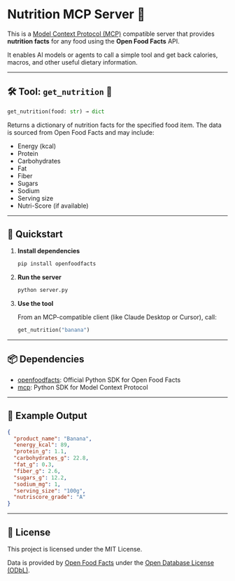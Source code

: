 # Nutrition MCP Server 🥗

This is a [Model Context Protocol (MCP)](https://modelcontextprotocol.org) compatible server that provides **nutrition facts** for any food using the **Open Food Facts** API.

It enables AI models or agents to call a simple tool and get back calories, macros, and other useful dietary information.

---

## 🛠️ Tool: `get_nutrition` 🥝

```python
get_nutrition(food: str) → dict
```

Returns a dictionary of nutrition facts for the specified food item. The data is sourced from Open Food Facts and may include:

- Energy (kcal)
- Protein
- Carbohydrates
- Fat
- Fiber
- Sugars
- Sodium
- Serving size
- Nutri-Score (if available)

---

## 🚀 Quickstart

1. **Install dependencies**

   ```bash
   pip install openfoodfacts
   ```

2. **Run the server**

   ```bash
   python server.py
   ```

3. **Use the tool**

   From an MCP-compatible client (like Claude Desktop or Cursor), call:

   ```python
   get_nutrition("banana")
   ```

---

## 📦 Dependencies

- [openfoodfacts](https://pypi.org/project/openfoodfacts/): Official Python SDK for Open Food Facts
- [mcp](https://pypi.org/project/mcp/): Python SDK for Model Context Protocol

---

## 🧪 Example Output

```json
{
  "product_name": "Banana",
  "energy_kcal": 89,
  "protein_g": 1.1,
  "carbohydrates_g": 22.8,
  "fat_g": 0.3,
  "fiber_g": 2.6,
  "sugars_g": 12.2,
  "sodium_mg": 1,
  "serving_size": "100g",
  "nutriscore_grade": "A"
}
```

---

## 📄 License

This project is licensed under the MIT License.

Data is provided by [Open Food Facts](https://world.openfoodfacts.org/) under the [Open Database License (ODbL)](https://opendatacommons.org/licenses/odbl/1-0/).

